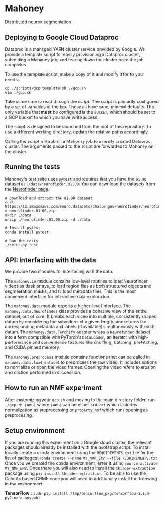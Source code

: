 # Mahoney
Distributed neuron segmentation


## Deploying to Google Cloud Dataproc
Dataproc is a managed YARN cluster service provided by Google. We provide a template script for easily provisioning a Dataproc cluster, submitting a Mahoney job, and tearing down the cluster once the job completes.

To use the template script, make a copy of it and modify it for to your needs:

```shell
cp ./scripts/gcp-template.sh ./gcp.sh
vim ./gcp.sh
```

Take some time to read through the script. The script is primarily configured by a set of variables at the top. These all have sane, minimal defaults. The only variable that **must** be configured is the `BUCKET`, which should be set to a GCP bucket to which you have write access.

The script is designed to be launched from the root of this repository. To use a different working directory, update the relative paths accordingly.

Calling the script will submit a Mahoney job to a newly created Dataproc cluster. The arguments passed to the script are forwarded to Mahoney on the cluster.


## Running the tests

Mahoney's test suite uses `pytest` and requires that you have the `01.00` dataset at `./data/neurofinder.01.00`. You can download the datasets from the [Neurofinder page](http://neurofinder.codeneuro.org/).

```shell
# Download and extract the 01.00 dataset
curl https://s3.amazonaws.com/neuro.datasets/challenges/neurofinder/neurofinder.01.00.zip > neurofinder.01.00.zip
mkdir ./data
unzip ./neurofinder.01.00.zip -d ./data

# Install pytest
conda install pytest

# Run the tests
./setup.py test
```


## API: Interfacing with the data

We provide two modules for interfacing with the data.

The `mahoney.io` module contains low-level routines to load Neurofinder videos as dask arrays, to load region files as both structured objects and segmentation masks, and to load metadata files. This is the most convenient interface for interactive data exploration.

The `mahoney.data` module exports a higher-level interface. The `mahoney.data.Neurofinder` class provides a cohesive view of the entire dataset, out of core. It breaks each video into multiple, consistently shaped datum by considering the subvideos of a given length, and returns the corresponding metadata and labels (if available) simultaneously with each datum. The `mahoney.data.Torchify` adapter wraps a `Neurofinder` dataset into a form compatible with PyTorch's `DataLoader`, an iterator with high-performance and convenience features like shuffling, batching, prefetching, and CUDA pinned memory.

The `mahoney.preprocess` module contains functions that can be called in `mahoney.data.load_dataset` to preprocess the raw video. It includes options to normalize or open the video frames. Opening the video refers to erosion and dilation performed in succession.

## How to run an NMF experiment

After customizing your `gcp.sh`  and moving to the main directory folder, run `./gcp.sh [ARG]` where `[ARG]` can be either `std_nmf` which includes normalization as preprocessing or `property_nmf` which runs opening as preprocesing.

## Setup environment

If you are running this experiment on a Google cloud cluster, the relevant packages should already be installed with the bootstrap script. To install locally create a conda environment using the `REQUIREMENTS.txt` file for the list of packages: `conda create --name MY_NMF_ENV --file REQUIREMENTS.txt` Once you've created the conda environment, enter it using `source activate MY_NMF_ENV`. Once there you will also need to install the `thunder-extraction` package using `pip install thunder-extraction`. To be able to use the CaImAn based CNMF code you will need to additionally install the following in the environment:

**TensorFlow :** `sudo pip install /tmp/tensorflow_pkg/tensorflow-1.1.0-py2-none-any.whl`
